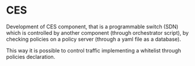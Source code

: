 # CES

Development of CES component, that is a programmable switch (SDN) which is controlled by another component (through orchestrator script), by checking policies on a policy server (through a yaml file as a database).

This way it is possible to control traffic implementing a whitelist through policies declaration.

